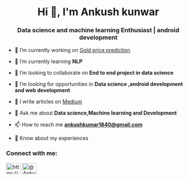 <h1 align="center">Hi 👋, I'm Ankush kunwar</h1>
<h3 align="center">Data science and machine learning Enthusiast | android development</h3>

- 🔭 I’m currently working on [Gold price prediction](https://github.com/Ankush123456-code/Gold_price_prediction)

- 🌱 I’m currently learning **NLP**

- 👯 I’m looking to collaborate on **End to end project in data science**

- 🤝 I’m looking for opportunities in **Data science ,android development and web development**

- 📝 I write articles on [Medium](https://ankushkunwar7777.medium.com/)

- 💬 Ask me about **Data science,Machine learning and Development**

- 📫 How to reach me **ankushkumar1840@gmail.com**

- 📄 Know about my experiences

<h3 align="left">Connect with me:</h3>
<p align="left">
<a href="https://www.linkedin.com/in/ankush-kunwar777/" target="blank"><img align="center" src="https://cdn.jsdelivr.net/npm/simple-icons@3.0.1/icons/linkedin.svg" alt="https://www.linkedin.com/in/ankush-kunwar777/" height="30" width="40" /></a>
<a href="https://ankushkunwar7777.medium.com/" target="blank"><img align="center" src="https://cdn.jsdelivr.net/npm/simple-icons@3.0.1/icons/medium.svg" alt="@Ankushkunwar" height="30" width="40" /></a>
</p>


